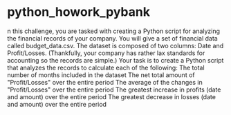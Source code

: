 # python_howork_pybank
n this challenge, you are tasked with creating a Python script for analyzing the financial records of your company. You will give a set of financial data called budget_data.csv. The dataset is composed of two columns: Date and Profit/Losses. (Thankfully, your company has rather lax standards for accounting so the records are simple.)   Your task is to create a Python script that analyzes the records to calculate each of the following:   The total number of months included in the dataset   The net total amount of "Profit/Losses" over the entire period   The average of the changes in "Profit/Losses" over the entire period   The greatest increase in profits (date and amount) over the entire period   The greatest decrease in losses (date and amount) over the entire period

